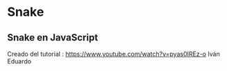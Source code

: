 # Snake
## Snake en JavaScript
Creado del tutorial : https://www.youtube.com/watch?v=pyas0IREz-o
Iván Eduardo